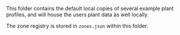 This folder contains the default local copies of several example plant profiles, and will house the users plant data as well locally.

The zone registry is stored in `zones.json` within this folder.
